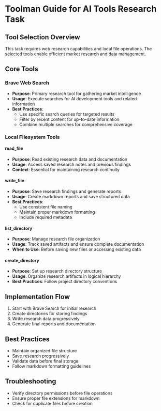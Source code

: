 # Toolman Guide for AI Tools Research Task

## Tool Selection Overview
This task requires web research capabilities and local file operations. The selected tools enable efficient market research and data management.

## Core Tools

### Brave Web Search
- **Purpose**: Primary research tool for gathering market intelligence
- **Usage**: Execute searches for AI development tools and related information
- **Best Practices**:
  - Use specific search queries for targeted results
  - Filter by recent content for up-to-date information
  - Combine multiple searches for comprehensive coverage

### Local Filesystem Tools

#### read_file
- **Purpose**: Read existing research data and documentation
- **Usage**: Access saved research notes and previous findings
- **Context**: Essential for maintaining research continuity

#### write_file
- **Purpose**: Save research findings and generate reports
- **Usage**: Create markdown reports and save structured data
- **Best Practices**: 
  - Use consistent file naming
  - Maintain proper markdown formatting
  - Include required metadata

#### list_directory
- **Purpose**: Manage research file organization
- **Usage**: Track saved artifacts and ensure complete documentation
- **When to Use**: Before saving new files or accessing existing data

#### create_directory
- **Purpose**: Set up research directory structure
- **Usage**: Organize research artifacts in logical hierarchy
- **Best Practices**: Follow project directory conventions

## Implementation Flow
1. Start with Brave Search for initial research
2. Create directories for storing findings
3. Write research data progressively
4. Generate final reports and documentation

## Best Practices
- Maintain organized file structure
- Save research progressively
- Validate data before final storage
- Follow markdown formatting guidelines

## Troubleshooting
- Verify directory permissions before file operations
- Ensure proper file extensions for markdown
- Check for duplicate files before creation
